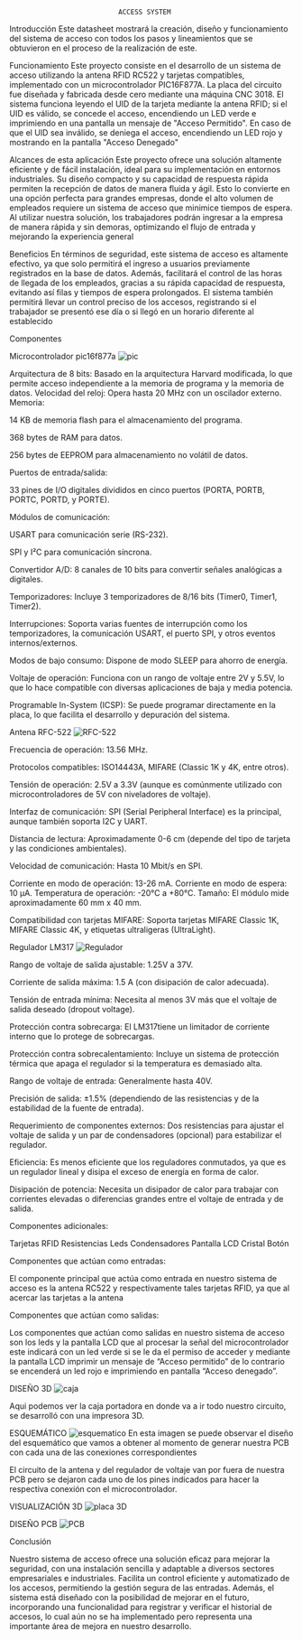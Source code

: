                                ACCESS SYSTEM

Introducción
Este datasheet mostrará la creación, diseño y funcionamiento del sistema de acceso con todos los pasos y lineamientos que se obtuvieron en el proceso de la realización de este.

Funcionamiento
Este proyecto consiste en el desarrollo de un sistema de acceso utilizando la antena RFID RC522 y tarjetas compatibles, implementado con un microcontrolador PIC16F877A. La placa del circuito fue diseñada y fabricada desde cero mediante una máquina CNC 3018. El sistema funciona leyendo el UID de la tarjeta mediante la antena RFID; si el UID es válido, se concede el acceso, encendiendo un LED verde e imprimiendo en una pantalla un mensaje de "Acceso Permitido". En caso de que el UID sea inválido, se deniega el acceso, encendiendo un LED rojo y mostrando en la pantalla "Acceso Denegado"

Alcances de esta aplicación
Este proyecto ofrece una solución altamente eficiente y de fácil instalación, ideal para su implementación en entornos industriales. Su diseño compacto y su capacidad de respuesta rápida permiten la recepción de datos de manera fluida y ágil. Esto lo convierte en una opción perfecta para grandes empresas, donde el alto volumen de empleados requiere un sistema de acceso que minimice tiempos de espera. Al utilizar nuestra solución, los trabajadores podrán ingresar a la empresa de manera rápida y sin demoras, optimizando el flujo de entrada y mejorando la experiencia general

Beneficios
En términos de seguridad, este sistema de acceso es altamente efectivo, ya que solo permitirá el ingreso a usuarios previamente registrados en la base de datos. Además, facilitará el control de las horas de llegada de los empleados, gracias a su rápida capacidad de respuesta, evitando así filas y tiempos de espera prolongados. El sistema también permitirá llevar un control preciso de los accesos, registrando si el trabajador se presentó ese día o si llegó en un horario diferente al establecido

Componentes

Microcontrolador pic16f877a
![pic](https://github.com/user-attachments/assets/905c4dd1-3df3-4ba5-838a-b8b5155ba1cc)

Arquitectura de 8 bits: Basado en la arquitectura Harvard modificada, lo que permite acceso independiente a la memoria de programa y la memoria de datos.
Velocidad del reloj: Opera hasta 20 MHz con un oscilador externo.
Memoria:

14 KB de memoria flash para el almacenamiento del programa.

368 bytes de RAM para datos.

256 bytes de EEPROM para almacenamiento no volátil de datos.

Puertos de entrada/salida:

33 pines de I/O digitales divididos en cinco puertos (PORTA, PORTB, PORTC, PORTD, y PORTE).

Módulos de comunicación:

USART para comunicación serie (RS-232).

SPI y I²C para comunicación síncrona.

Convertidor A/D: 8 canales de 10 bits para convertir señales analógicas a digitales.

Temporizadores: Incluye 3 temporizadores de 8/16 bits (Timer0, Timer1, Timer2).

Interrupciones: Soporta varias fuentes de interrupción como los temporizadores, la comunicación USART, el puerto SPI, y otros eventos internos/externos.

Modos de bajo consumo: Dispone de modo SLEEP para ahorro de energía.

Voltaje de operación: Funciona con un rango de voltaje entre 2V y 5.5V, lo que lo hace compatible con diversas aplicaciones de baja y media potencia.

Programable In-System (ICSP): Se puede programar directamente en la placa, lo que facilita el desarrollo y depuración del sistema.

Antena RFC-522
![RFC-522](https://github.com/user-attachments/assets/7cfc57b7-56a7-4b0d-93ac-7b8dfd11ee8e)

Frecuencia de operación: 13.56 MHz.

Protocolos compatibles: ISO14443A, MIFARE (Classic 1K y 4K, entre otros).

Tensión de operación: 2.5V a 3.3V (aunque es comúnmente utilizado con microcontroladores de 5V con niveladores de voltaje).

Interfaz de comunicación: SPI (Serial Peripheral Interface) es la principal, aunque también soporta I2C y UART.

Distancia de lectura: Aproximadamente 0-6 cm (depende del tipo de tarjeta y las condiciones ambientales).

Velocidad de comunicación: Hasta 10 Mbit/s en SPI.

Corriente en modo de operación: 13-26 mA. Corriente en modo de espera: 10 µA. Temperatura de operación: -20°C a +80°C.
Tamaño: El módulo mide aproximadamente 60 mm x 40 mm.

Compatibilidad con tarjetas MIFARE: Soporta tarjetas MIFARE Classic 1K, MIFARE Classic 4K, y etiquetas ultraligeras (UltraLight).

Regulador LM317
![Regulador](https://github.com/user-attachments/assets/c4bbc4c2-0b73-476c-8f08-9eef97edb05d)

Rango de voltaje de salida ajustable: 1.25V a 37V.

Corriente de salida máxima: 1.5 A (con disipación de calor adecuada).

Tensión de entrada mínima: Necesita al menos 3V más que el voltaje de salida deseado (dropout voltage).

Protección contra sobrecarga: El LM317tiene un limitador de corriente interno que lo protege de sobrecargas.

Protección contra sobrecalentamiento: Incluye un sistema de protección térmica que apaga el regulador si la temperatura es demasiado alta.

Rango de voltaje de entrada: Generalmente hasta 40V.

Precisión de salida: ±1.5% (dependiendo de las resistencias y de la estabilidad de la fuente de entrada).

Requerimiento de componentes externos: Dos resistencias para ajustar el voltaje de salida y un par de condensadores (opcional) para estabilizar el regulador.

Eficiencia: Es menos eficiente que los reguladores conmutados, ya que es un regulador lineal y disipa el exceso de energía en forma de calor.

Disipación de potencia: Necesita un disipador de calor para trabajar con corrientes elevadas o diferencias grandes entre el voltaje de entrada y de salida.

Componentes adicionales:

Tarjetas RFID
Resistencias
Leds
Condensadores
Pantalla LCD
Cristal
Botón

Componentes que actúan como entradas:

El componente principal que actúa como entrada en nuestro sistema de acceso es la antena RC522 y respectivamente tales tarjetas RFID, ya que al acercar las tarjetas a la antena

Componentes que actúan como salidas:

Los componentes que actúan como salidas en nuestro sistema de acceso son los leds y la pantalla LCD que al procesar la señal del microcontrolador este indicará con un led verde si se le da el permiso de acceder y mediante la pantalla LCD imprimir un mensaje de “Acceso permitido” de lo contrario se encenderá un led rojo e imprimiendo en pantalla “Acceso denegado”.

DISEÑO 3D
![caja](https://github.com/user-attachments/assets/0aa611f0-ea0e-4a61-b973-42628ac9220a)

Aqui podemos ver la caja portadora en donde va a ir todo nuestro circuito, se desarrolló con una impresora 3D.


ESQUEMÁTICO
![esquematico](https://github.com/user-attachments/assets/6549615f-16a7-470f-8efc-172405b20c5e)
En esta imagen se puede observar el diseño del esquemático que vamos a obtener al momento de generar nuestra PCB con cada una de las conexiones correspondientes

El circuito de la antena y del regulador de voltaje van por fuera de nuestra PCB pero se dejaron cada uno de los pines indicados para hacer la respectiva conexión con el microcontrolador.


VISUALIZACIÓN 3D
![placa 3D](https://github.com/user-attachments/assets/25faa962-939b-4f6b-b8b7-50461aaa31c2)


DISEÑO PCB
![PCB](https://github.com/user-attachments/assets/f8554c19-1816-44f7-9d7c-8ec77f785825)


Conclusión

Nuestro sistema de acceso ofrece una solución eficaz para mejorar la seguridad, con una instalación sencilla y adaptable a diversos sectores empresariales e industriales. Facilita un control eficiente y automatizado de los accesos, permitiendo la gestión segura de las entradas. Además, el sistema está diseñado con la posibilidad de mejorar en el futuro, incorporando una funcionalidad para registrar y verificar el historial de accesos, lo cual aún no se ha implementado pero representa una importante área de mejora en nuestro desarrollo.
